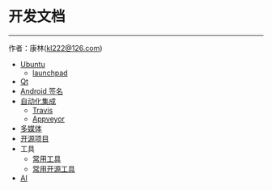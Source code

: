 # 开发文档
----------

作者：康林(kl222@126.com)

- [Ubuntu](ubuntu/ubuntu.md)
  - [launchpad](ubuntu/launchpad.md)
- [Qt](qt/qt.md)
- [Android 签名](android/Signature.md)
- [自动化集成](ci/README.md)
  + [Travis](ci/travis/travis.md)
  + [Appveyor](ci/appveyor/Appveyor.md)
- [多媒体](multimedia/Multimedia.md)
- [开源项目](complie/README.md)
- 工具
  + [常用工具](opensource/Tools.md)
  + [常用开源工具](opensource/OpenSourceTools.md)
- [AI](ai/ai.md)
